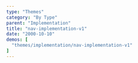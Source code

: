 ```yaml
---
type: "Themes"
category: "By Type"
parent: "Implementation"
title: "nav-implementation-v1"
date: "2000-10-10"
demos: [
  "themes/implementation/nav-implementation-v1"
]
---
```

